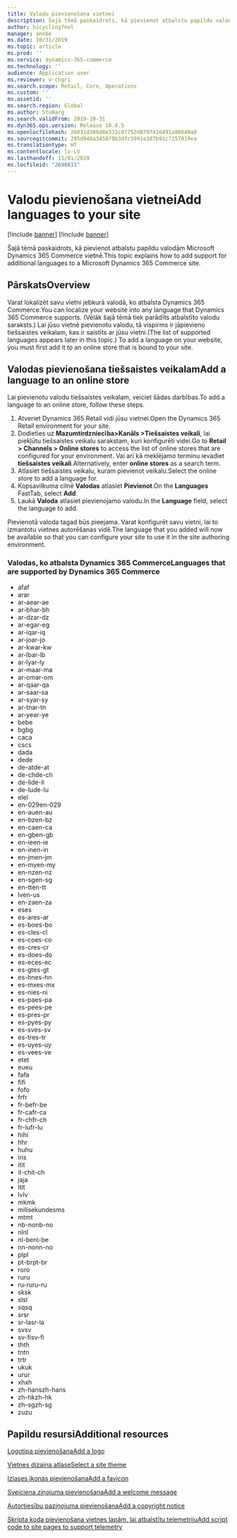 ```yaml
---
title: Valodu pievienošana vietnei
description: Šajā tēmā paskaidrots, kā pievienot atbalstu papildu valodām Microsoft Dynamics 365 Commerce vietnē.
author: bicyclingfool
manager: annbe
ms.date: 10/31/2019
ms.topic: article
ms.prod: ''
ms.service: dynamics-365-commerce
ms.technology: ''
audience: Application user
ms.reviewer: v-chgri
ms.search.scope: Retail, Core, Operations
ms.custom: ''
ms.assetid: ''
ms.search.region: Global
ms.author: StuHarg
ms.search.validFrom: 2019-10-31
ms.dyn365.ops.version: Release 10.0.5
ms.openlocfilehash: 26031d386d8e332c07752d8797416491a86649a8
ms.sourcegitcommit: 295d940a345879b3dfc5991e387b91c7257019ea
ms.translationtype: HT
ms.contentlocale: lv-LV
ms.lasthandoff: 11/01/2019
ms.locfileid: "2696811"
---
```

# <a name="add-languages-to-your-site"></a><span data-ttu-id="4c328-103">Valodu pievienošana vietnei</span><span class="sxs-lookup"><span data-stu-id="4c328-103">Add languages to your site</span></span>

[!include [banner](includes/preview-banner.md)]
[!include [banner](includes/banner.md)]

<span data-ttu-id="4c328-104">Šajā tēmā paskaidrots, kā pievienot atbalstu papildu valodām Microsoft Dynamics 365 Commerce vietnē.</span><span class="sxs-lookup"><span data-stu-id="4c328-104">This topic explains how to add support for additional languages to a Microsoft Dynamics 365 Commerce site.</span></span>

## <a name="overview"></a><span data-ttu-id="4c328-105">Pārskats</span><span class="sxs-lookup"><span data-stu-id="4c328-105">Overview</span></span>

<span data-ttu-id="4c328-106">Varat lokalizēt savu vietni jebkurā valodā, ko atbalsta Dynamics 365 Commerce.</span><span class="sxs-lookup"><span data-stu-id="4c328-106">You can localize your website into any language that Dynamics 365 Commerce supports.</span></span> <span data-ttu-id="4c328-107">(Vēlāk šajā tēmā tiek parādīts atbalstīto valodu saraksts.) Lai jūsu vietnē pievienotu valodu, tā vispirms ir jāpievieno tiešsaistes veikalam, kas ir saistīts ar jūsu vietni.</span><span class="sxs-lookup"><span data-stu-id="4c328-107">(The list of supported languages appears later in this topic.) To add a language on your website, you must first add it to an online store that is bound to your site.</span></span>

## <a name="add-a-language-to-an-online-store"></a><span data-ttu-id="4c328-108">Valodas pievienošana tiešsaistes veikalam</span><span class="sxs-lookup"><span data-stu-id="4c328-108">Add a language to an online store</span></span>

<span data-ttu-id="4c328-109">Lai pievienotu valodu tiešsaistes veikalam, veiciet šādas darbības.</span><span class="sxs-lookup"><span data-stu-id="4c328-109">To add a language to an online store, follow these steps.</span></span>

1. <span data-ttu-id="4c328-110">Atveriet Dynamics 365 Retail vidi jūsu vietnei.</span><span class="sxs-lookup"><span data-stu-id="4c328-110">Open the Dynamics 365 Retail environment for your site.</span></span>
1. <span data-ttu-id="4c328-111">Dodieties uz **Mazumtirdzniecība\>Kanāls \>Tiešsaistes veikali**, lai piekļūtu tiešsaistes veikalu sarakstam, kuri konfigurēti videi.</span><span class="sxs-lookup"><span data-stu-id="4c328-111">Go to **Retail \> Channels \> Online stores** to access the list of online stores that are configured for your environment.</span></span> <span data-ttu-id="4c328-112">Vai arī kā meklējamo terminu ievadiet **tiešsaistes veikali**.</span><span class="sxs-lookup"><span data-stu-id="4c328-112">Alternatively, enter **online stores** as a search term.</span></span>
1. <span data-ttu-id="4c328-113">Atlasiet tiešsaistes veikalu, kuram pievienot veikalu.</span><span class="sxs-lookup"><span data-stu-id="4c328-113">Select the online store to add a language for.</span></span>
1. <span data-ttu-id="4c328-114">Kopsavilkuma cilnē **Valodas** atlasiet **Pievienot**.</span><span class="sxs-lookup"><span data-stu-id="4c328-114">On the **Languages** FastTab, select **Add**.</span></span>
1. <span data-ttu-id="4c328-115">Laukā **Valoda** atlasiet pievienojamo valodu.</span><span class="sxs-lookup"><span data-stu-id="4c328-115">In the **Language** field, select the language to add.</span></span>

<span data-ttu-id="4c328-116">Pievienotā valoda tagad būs pieejama. Varat konfigurēt savu vietni, lai to izmantotu vietnes autorēšanas vidē.</span><span class="sxs-lookup"><span data-stu-id="4c328-116">The language that you added will now be available so that you can configure your site to use it in the site authoring environment.</span></span>

### <a name="languages-that-are-supported-by-dynamics-365-commerce"></a><span data-ttu-id="4c328-117">Valodas, ko atbalsta Dynamics 365 Commerce</span><span class="sxs-lookup"><span data-stu-id="4c328-117">Languages that are supported by Dynamics 365 Commerce</span></span>

- <span data-ttu-id="4c328-118">af</span><span class="sxs-lookup"><span data-stu-id="4c328-118">af</span></span>
- <span data-ttu-id="4c328-119">ar</span><span class="sxs-lookup"><span data-stu-id="4c328-119">ar</span></span>
- <span data-ttu-id="4c328-120">ar-ae</span><span class="sxs-lookup"><span data-stu-id="4c328-120">ar-ae</span></span>
- <span data-ttu-id="4c328-121">ar-bh</span><span class="sxs-lookup"><span data-stu-id="4c328-121">ar-bh</span></span>
- <span data-ttu-id="4c328-122">ar-dz</span><span class="sxs-lookup"><span data-stu-id="4c328-122">ar-dz</span></span>
- <span data-ttu-id="4c328-123">ar-eg</span><span class="sxs-lookup"><span data-stu-id="4c328-123">ar-eg</span></span>
- <span data-ttu-id="4c328-124">ar-iq</span><span class="sxs-lookup"><span data-stu-id="4c328-124">ar-iq</span></span>
- <span data-ttu-id="4c328-125">ar-jo</span><span class="sxs-lookup"><span data-stu-id="4c328-125">ar-jo</span></span>
- <span data-ttu-id="4c328-126">ar-kw</span><span class="sxs-lookup"><span data-stu-id="4c328-126">ar-kw</span></span>
- <span data-ttu-id="4c328-127">ar-lb</span><span class="sxs-lookup"><span data-stu-id="4c328-127">ar-lb</span></span>
- <span data-ttu-id="4c328-128">ar-ly</span><span class="sxs-lookup"><span data-stu-id="4c328-128">ar-ly</span></span>
- <span data-ttu-id="4c328-129">ar-ma</span><span class="sxs-lookup"><span data-stu-id="4c328-129">ar-ma</span></span>
- <span data-ttu-id="4c328-130">ar-om</span><span class="sxs-lookup"><span data-stu-id="4c328-130">ar-om</span></span>
- <span data-ttu-id="4c328-131">ar-qa</span><span class="sxs-lookup"><span data-stu-id="4c328-131">ar-qa</span></span>
- <span data-ttu-id="4c328-132">ar-sa</span><span class="sxs-lookup"><span data-stu-id="4c328-132">ar-sa</span></span>
- <span data-ttu-id="4c328-133">ar-sy</span><span class="sxs-lookup"><span data-stu-id="4c328-133">ar-sy</span></span>
- <span data-ttu-id="4c328-134">ar-tn</span><span class="sxs-lookup"><span data-stu-id="4c328-134">ar-tn</span></span>
- <span data-ttu-id="4c328-135">ar-ye</span><span class="sxs-lookup"><span data-stu-id="4c328-135">ar-ye</span></span>
- <span data-ttu-id="4c328-136">be</span><span class="sxs-lookup"><span data-stu-id="4c328-136">be</span></span>
- <span data-ttu-id="4c328-137">bg</span><span class="sxs-lookup"><span data-stu-id="4c328-137">bg</span></span>
- <span data-ttu-id="4c328-138">ca</span><span class="sxs-lookup"><span data-stu-id="4c328-138">ca</span></span>
- <span data-ttu-id="4c328-139">cs</span><span class="sxs-lookup"><span data-stu-id="4c328-139">cs</span></span>
- <span data-ttu-id="4c328-140">da</span><span class="sxs-lookup"><span data-stu-id="4c328-140">da</span></span>
- <span data-ttu-id="4c328-141">de</span><span class="sxs-lookup"><span data-stu-id="4c328-141">de</span></span>
- <span data-ttu-id="4c328-142">de-at</span><span class="sxs-lookup"><span data-stu-id="4c328-142">de-at</span></span>
- <span data-ttu-id="4c328-143">de-ch</span><span class="sxs-lookup"><span data-stu-id="4c328-143">de-ch</span></span>
- <span data-ttu-id="4c328-144">de-li</span><span class="sxs-lookup"><span data-stu-id="4c328-144">de-li</span></span>
- <span data-ttu-id="4c328-145">de-lu</span><span class="sxs-lookup"><span data-stu-id="4c328-145">de-lu</span></span>
- <span data-ttu-id="4c328-146">el</span><span class="sxs-lookup"><span data-stu-id="4c328-146">el</span></span>
- <span data-ttu-id="4c328-147">en-029</span><span class="sxs-lookup"><span data-stu-id="4c328-147">en-029</span></span>
- <span data-ttu-id="4c328-148">en-au</span><span class="sxs-lookup"><span data-stu-id="4c328-148">en-au</span></span>
- <span data-ttu-id="4c328-149">en-bz</span><span class="sxs-lookup"><span data-stu-id="4c328-149">en-bz</span></span>
- <span data-ttu-id="4c328-150">en-ca</span><span class="sxs-lookup"><span data-stu-id="4c328-150">en-ca</span></span>
- <span data-ttu-id="4c328-151">en-gb</span><span class="sxs-lookup"><span data-stu-id="4c328-151">en-gb</span></span>
- <span data-ttu-id="4c328-152">en-ie</span><span class="sxs-lookup"><span data-stu-id="4c328-152">en-ie</span></span>
- <span data-ttu-id="4c328-153">en-in</span><span class="sxs-lookup"><span data-stu-id="4c328-153">en-in</span></span>
- <span data-ttu-id="4c328-154">en-jm</span><span class="sxs-lookup"><span data-stu-id="4c328-154">en-jm</span></span>
- <span data-ttu-id="4c328-155">en-my</span><span class="sxs-lookup"><span data-stu-id="4c328-155">en-my</span></span>
- <span data-ttu-id="4c328-156">en-nz</span><span class="sxs-lookup"><span data-stu-id="4c328-156">en-nz</span></span>
- <span data-ttu-id="4c328-157">en-sg</span><span class="sxs-lookup"><span data-stu-id="4c328-157">en-sg</span></span>
- <span data-ttu-id="4c328-158">en-tt</span><span class="sxs-lookup"><span data-stu-id="4c328-158">en-tt</span></span>
- <span data-ttu-id="4c328-159">lv</span><span class="sxs-lookup"><span data-stu-id="4c328-159">en-us</span></span>
- <span data-ttu-id="4c328-160">en-za</span><span class="sxs-lookup"><span data-stu-id="4c328-160">en-za</span></span>
- <span data-ttu-id="4c328-161">es</span><span class="sxs-lookup"><span data-stu-id="4c328-161">es</span></span>
- <span data-ttu-id="4c328-162">es-ar</span><span class="sxs-lookup"><span data-stu-id="4c328-162">es-ar</span></span>
- <span data-ttu-id="4c328-163">es-bo</span><span class="sxs-lookup"><span data-stu-id="4c328-163">es-bo</span></span>
- <span data-ttu-id="4c328-164">es-cl</span><span class="sxs-lookup"><span data-stu-id="4c328-164">es-cl</span></span>
- <span data-ttu-id="4c328-165">es-co</span><span class="sxs-lookup"><span data-stu-id="4c328-165">es-co</span></span>
- <span data-ttu-id="4c328-166">es-cr</span><span class="sxs-lookup"><span data-stu-id="4c328-166">es-cr</span></span>
- <span data-ttu-id="4c328-167">es-do</span><span class="sxs-lookup"><span data-stu-id="4c328-167">es-do</span></span>
- <span data-ttu-id="4c328-168">es-ec</span><span class="sxs-lookup"><span data-stu-id="4c328-168">es-ec</span></span>
- <span data-ttu-id="4c328-169">es-gt</span><span class="sxs-lookup"><span data-stu-id="4c328-169">es-gt</span></span>
- <span data-ttu-id="4c328-170">es-hn</span><span class="sxs-lookup"><span data-stu-id="4c328-170">es-hn</span></span>
- <span data-ttu-id="4c328-171">es-mx</span><span class="sxs-lookup"><span data-stu-id="4c328-171">es-mx</span></span>
- <span data-ttu-id="4c328-172">es-ni</span><span class="sxs-lookup"><span data-stu-id="4c328-172">es-ni</span></span>
- <span data-ttu-id="4c328-173">es-pa</span><span class="sxs-lookup"><span data-stu-id="4c328-173">es-pa</span></span>
- <span data-ttu-id="4c328-174">es-pe</span><span class="sxs-lookup"><span data-stu-id="4c328-174">es-pe</span></span>
- <span data-ttu-id="4c328-175">es-pr</span><span class="sxs-lookup"><span data-stu-id="4c328-175">es-pr</span></span>
- <span data-ttu-id="4c328-176">es-py</span><span class="sxs-lookup"><span data-stu-id="4c328-176">es-py</span></span>
- <span data-ttu-id="4c328-177">es-sv</span><span class="sxs-lookup"><span data-stu-id="4c328-177">es-sv</span></span>
- <span data-ttu-id="4c328-178">es-tr</span><span class="sxs-lookup"><span data-stu-id="4c328-178">es-tr</span></span>
- <span data-ttu-id="4c328-179">es-uy</span><span class="sxs-lookup"><span data-stu-id="4c328-179">es-uy</span></span>
- <span data-ttu-id="4c328-180">es-ve</span><span class="sxs-lookup"><span data-stu-id="4c328-180">es-ve</span></span>
- <span data-ttu-id="4c328-181">et</span><span class="sxs-lookup"><span data-stu-id="4c328-181">et</span></span>
- <span data-ttu-id="4c328-182">eu</span><span class="sxs-lookup"><span data-stu-id="4c328-182">eu</span></span>
- <span data-ttu-id="4c328-183">fa</span><span class="sxs-lookup"><span data-stu-id="4c328-183">fa</span></span>
- <span data-ttu-id="4c328-184">fi</span><span class="sxs-lookup"><span data-stu-id="4c328-184">fi</span></span>
- <span data-ttu-id="4c328-185">fo</span><span class="sxs-lookup"><span data-stu-id="4c328-185">fo</span></span>
- <span data-ttu-id="4c328-186">fr</span><span class="sxs-lookup"><span data-stu-id="4c328-186">fr</span></span>
- <span data-ttu-id="4c328-187">fr-be</span><span class="sxs-lookup"><span data-stu-id="4c328-187">fr-be</span></span>
- <span data-ttu-id="4c328-188">fr-ca</span><span class="sxs-lookup"><span data-stu-id="4c328-188">fr-ca</span></span>
- <span data-ttu-id="4c328-189">fr-ch</span><span class="sxs-lookup"><span data-stu-id="4c328-189">fr-ch</span></span>
- <span data-ttu-id="4c328-190">fr-lu</span><span class="sxs-lookup"><span data-stu-id="4c328-190">fr-lu</span></span>
- <span data-ttu-id="4c328-191">hi</span><span class="sxs-lookup"><span data-stu-id="4c328-191">hi</span></span>
- <span data-ttu-id="4c328-192">h</span><span class="sxs-lookup"><span data-stu-id="4c328-192">hr</span></span>
- <span data-ttu-id="4c328-193">hu</span><span class="sxs-lookup"><span data-stu-id="4c328-193">hu</span></span>
- <span data-ttu-id="4c328-194">ir</span><span class="sxs-lookup"><span data-stu-id="4c328-194">is</span></span>
- <span data-ttu-id="4c328-195">it</span><span class="sxs-lookup"><span data-stu-id="4c328-195">it</span></span>
- <span data-ttu-id="4c328-196">it-ch</span><span class="sxs-lookup"><span data-stu-id="4c328-196">it-ch</span></span>
- <span data-ttu-id="4c328-197">ja</span><span class="sxs-lookup"><span data-stu-id="4c328-197">ja</span></span>
- <span data-ttu-id="4c328-198">lt</span><span class="sxs-lookup"><span data-stu-id="4c328-198">lt</span></span>
- <span data-ttu-id="4c328-199">lv</span><span class="sxs-lookup"><span data-stu-id="4c328-199">lv</span></span>
- <span data-ttu-id="4c328-200">mk</span><span class="sxs-lookup"><span data-stu-id="4c328-200">mk</span></span>
- <span data-ttu-id="4c328-201">milisekundes</span><span class="sxs-lookup"><span data-stu-id="4c328-201">ms</span></span>
- <span data-ttu-id="4c328-202">mt</span><span class="sxs-lookup"><span data-stu-id="4c328-202">mt</span></span>
- <span data-ttu-id="4c328-203">nb-no</span><span class="sxs-lookup"><span data-stu-id="4c328-203">nb-no</span></span>
- <span data-ttu-id="4c328-204">nl</span><span class="sxs-lookup"><span data-stu-id="4c328-204">nl</span></span>
- <span data-ttu-id="4c328-205">nl-be</span><span class="sxs-lookup"><span data-stu-id="4c328-205">nl-be</span></span>
- <span data-ttu-id="4c328-206">nn-no</span><span class="sxs-lookup"><span data-stu-id="4c328-206">nn-no</span></span>
- <span data-ttu-id="4c328-207">pl</span><span class="sxs-lookup"><span data-stu-id="4c328-207">pl</span></span>
- <span data-ttu-id="4c328-208">pt-br</span><span class="sxs-lookup"><span data-stu-id="4c328-208">pt-br</span></span>
- <span data-ttu-id="4c328-209">ro</span><span class="sxs-lookup"><span data-stu-id="4c328-209">ro</span></span>
- <span data-ttu-id="4c328-210">ru</span><span class="sxs-lookup"><span data-stu-id="4c328-210">ru</span></span>
- <span data-ttu-id="4c328-211">ru-ru</span><span class="sxs-lookup"><span data-stu-id="4c328-211">ru-ru</span></span>
- <span data-ttu-id="4c328-212">sk</span><span class="sxs-lookup"><span data-stu-id="4c328-212">sk</span></span>
- <span data-ttu-id="4c328-213">sl</span><span class="sxs-lookup"><span data-stu-id="4c328-213">sl</span></span>
- <span data-ttu-id="4c328-214">sq</span><span class="sxs-lookup"><span data-stu-id="4c328-214">sq</span></span>
- <span data-ttu-id="4c328-215">sr</span><span class="sxs-lookup"><span data-stu-id="4c328-215">sr</span></span>
- <span data-ttu-id="4c328-216">sr-la</span><span class="sxs-lookup"><span data-stu-id="4c328-216">sr-la</span></span>
- <span data-ttu-id="4c328-217">sv</span><span class="sxs-lookup"><span data-stu-id="4c328-217">sv</span></span>
- <span data-ttu-id="4c328-218">sv-fi</span><span class="sxs-lookup"><span data-stu-id="4c328-218">sv-fi</span></span>
- <span data-ttu-id="4c328-219">th</span><span class="sxs-lookup"><span data-stu-id="4c328-219">th</span></span>
- <span data-ttu-id="4c328-220">tn</span><span class="sxs-lookup"><span data-stu-id="4c328-220">tn</span></span>
- <span data-ttu-id="4c328-221">tr</span><span class="sxs-lookup"><span data-stu-id="4c328-221">tr</span></span>
- <span data-ttu-id="4c328-222">uk</span><span class="sxs-lookup"><span data-stu-id="4c328-222">uk</span></span>
- <span data-ttu-id="4c328-223">ur</span><span class="sxs-lookup"><span data-stu-id="4c328-223">ur</span></span>
- <span data-ttu-id="4c328-224">xh</span><span class="sxs-lookup"><span data-stu-id="4c328-224">xh</span></span>
- <span data-ttu-id="4c328-225">zh-hans</span><span class="sxs-lookup"><span data-stu-id="4c328-225">zh-hans</span></span>
- <span data-ttu-id="4c328-226">zh-hk</span><span class="sxs-lookup"><span data-stu-id="4c328-226">zh-hk</span></span>
- <span data-ttu-id="4c328-227">zh-sg</span><span class="sxs-lookup"><span data-stu-id="4c328-227">zh-sg</span></span>
- <span data-ttu-id="4c328-228">zu</span><span class="sxs-lookup"><span data-stu-id="4c328-228">zu</span></span>

## <a name="additional-resources"></a><span data-ttu-id="4c328-229">Papildu resursi</span><span class="sxs-lookup"><span data-stu-id="4c328-229">Additional resources</span></span>

[<span data-ttu-id="4c328-230">Logotipa pievienošana</span><span class="sxs-lookup"><span data-stu-id="4c328-230">Add a logo</span></span>](add-logo.md)

[<span data-ttu-id="4c328-231">Vietnes dizaina atlase</span><span class="sxs-lookup"><span data-stu-id="4c328-231">Select a site theme</span></span>](select-site-theme.md)

[<span data-ttu-id="4c328-232">Izlases ikonas pievienošana</span><span class="sxs-lookup"><span data-stu-id="4c328-232">Add a favicon</span></span>](add-favicon.md)

[<span data-ttu-id="4c328-233">Sveiciena ziņojuma pievienošana</span><span class="sxs-lookup"><span data-stu-id="4c328-233">Add a welcome message</span></span>](add-welcome-message.md)

[<span data-ttu-id="4c328-234">Autortiesību paziņojuma pievienošana</span><span class="sxs-lookup"><span data-stu-id="4c328-234">Add a copyright notice</span></span>](add-copyright-notice.md)

[<span data-ttu-id="4c328-235">Skripta koda pievienošana vietnes lapām, lai atbalstītu telemetriju</span><span class="sxs-lookup"><span data-stu-id="4c328-235">Add script code to site pages to support telemetry</span></span>](add-telemetry.md)
